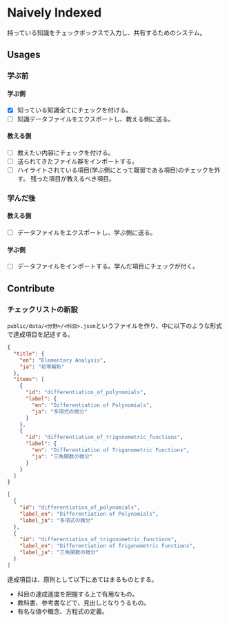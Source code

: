 # Naively Indexed

持っている知識をチェックボックスで入力し、共有するためのシステム。

## Usages

### 学ぶ前

#### 学ぶ側

- [x] 知っている知識全てにチェックを付ける。
- [ ] 知識データファイルをエクスポートし、教える側に送る。

#### 教える側

- [ ] 教えたい内容にチェックを付ける。
- [ ] 送られてきたファイル群をインポートする。
- [ ] ハイライトされている項目(学ぶ側にとって既習である項目)のチェックを外す。
      残った項目が教えるべき項目。

### 学んだ後

#### 教える側

- [ ] データファイルをエクスポートし、学ぶ側に送る。

#### 学ぶ側

- [ ] データファイルをインポートする。学んだ項目にチェックが付く。

## Contribute

### チェックリストの新設

`public/data/<分野>/<科目>.json`というファイルを作り、中に以下のような形式で達成項目を記述する。

```json:public/data/mathematics/elementaryAnalysis.json
{
  "title": {
    "en": "Elementary Analysis",
    "ja": "初等解析"
  },
  "items": [
    {
      "id": "differentiation_of_polynomials",
      "label": {
        "en": "Differentiation of Polynomials",
        "ja": "多項式の微分"
      }
    },
    {
      "id": "differentiation_of_trigonometric_functions",
      "label": {
        "en": "Differentiation of Trigonometric Functions",
        "ja": "三角関数の微分"
      }
    }
  ]
}

[
  {
    "id": "differentiation_of_polynomials",
    "label_en": "Differentiation of Polynomials",
    "label_ja": "多項式の微分"
  },
  {
    "id": "differentiation_of_trigonometric_functions",
    "label_en": "Differentiation of Trigonometric Functions",
    "label_ja": "三角関数の微分"
  }
]
```

達成項目は、原則として以下にあてはまるものとする。

- 科目の達成進度を把握する上で有用なもの。
- 教科書、参考書などで、見出しとなりうるもの。
- 有名な値や概念、方程式の定義。

